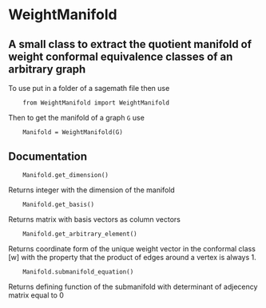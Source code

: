 # WeightManifold

## A small class to extract the quotient manifold of weight conformal equivalence classes of an arbitrary graph

To use put in a folder of a sagemath file then use 
```
    from WeightManifold import WeightManifold
```
Then to get the manifold of a graph ```G``` use
```
    Manifold = WeightManifold(G)
```

## Documentation

```
    Manifold.get_dimension()
```
Returns integer with the dimension of the manifold

```
    Manifold.get_basis()
```
Returns matrix with basis vectors as column vectors

```
    Manifold.get_arbitrary_element()
```
Returns coordinate form of the unique weight vector in the conformal class [w] with the property that the product of edges around a vertex is always 1.

```
    Manifold.submanifold_equation()
```
Returns defining function of the submanifold with determinant of adjecency matrix equal to 0 